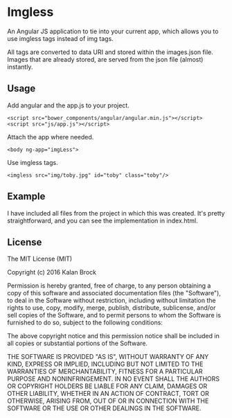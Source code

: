 # Imgless

An Angular JS application to tie into your current app, which allows you to use imgless tags instead of img tags.

All <imgless> tags are converted to data URI and stored within the images.json file.  Images that are already stored, are served from the json file (almost) instantly.

## Usage

Add angular and the app.js to your project.

```
<script src="bower_components/angular/angular.min.js"></script>
<script src="js/app.js"></script>
```

Attach the app where needed.

```
<body ng-app="imgLess">
```

Use imgless tags.

```
<imgless src="img/toby.jpg" id="toby" class="toby"/>
```

## Example

I have included all files from the project in which this was created.  It's pretty straightforward, and you can see the implementation in index.html.

## License

The MIT License (MIT)

Copyright (c) 2016 Kalan Brock

Permission is hereby granted, free of charge, to any person obtaining a copy
of this software and associated documentation files (the "Software"), to deal
in the Software without restriction, including without limitation the rights
to use, copy, modify, merge, publish, distribute, sublicense, and/or sell
copies of the Software, and to permit persons to whom the Software is
furnished to do so, subject to the following conditions:

The above copyright notice and this permission notice shall be included in
all copies or substantial portions of the Software.

THE SOFTWARE IS PROVIDED "AS IS", WITHOUT WARRANTY OF ANY KIND, EXPRESS OR
IMPLIED, INCLUDING BUT NOT LIMITED TO THE WARRANTIES OF MERCHANTABILITY,
FITNESS FOR A PARTICULAR PURPOSE AND NONINFRINGEMENT. IN NO EVENT SHALL THE
AUTHORS OR COPYRIGHT HOLDERS BE LIABLE FOR ANY CLAIM, DAMAGES OR OTHER
LIABILITY, WHETHER IN AN ACTION OF CONTRACT, TORT OR OTHERWISE, ARISING FROM,
OUT OF OR IN CONNECTION WITH THE SOFTWARE OR THE USE OR OTHER DEALINGS IN
THE SOFTWARE.
